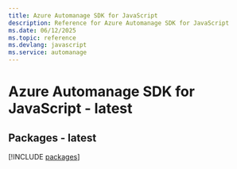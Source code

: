 ```yaml
---
title: Azure Automanage SDK for JavaScript
description: Reference for Azure Automanage SDK for JavaScript
ms.date: 06/12/2025
ms.topic: reference
ms.devlang: javascript
ms.service: automanage
---
```

# Azure Automanage SDK for JavaScript - latest
## Packages - latest
[!INCLUDE [packages](automanage-index.md)]